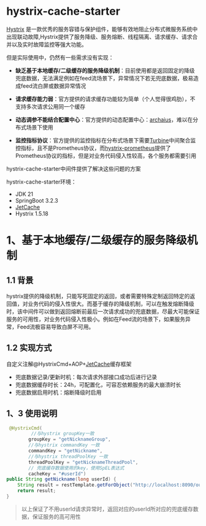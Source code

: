 # hystrix-cache-starter


[Hystrix](https://github.com/Netflix/Hystrix) 是一款优秀的服务容错与保护组件，能够有效地阻止分布式微服务系统中出现联动故障,Hystrix提供了服务降级、服务熔断、线程隔离、请求缓存、请求合并以及实时故障监控等强大功能。

但是实际使用中，仍然有一些需求没有实现：
 * **缺乏基于本地缓存/二级缓存的服务降级机制**：目前使用都是返回固定的降级兜底数据，无法满足例如在feed流场景下，异常情况下若无兜底数据，极易造成feed流白屏或数据异常情况

 * **请求缓存能力弱**：官方提供的请求缓存功能较为简单（个人觉得很鸡肋），不支持多次请求公用同一个缓存

 * **动态调参不能结合配置中心**：官方提供的动态配置中心：[archaius](https://github.com/Netflix/archaius)，难以在分布式场景下使用
 * **监控指标协议**：官方提供的监控指标在分布式场景下需要[Turbine](https://github.com/Netflix/Turbine)中间聚合监控指标，且不是Prometheus协议，而[hystrix-prometheus](https://github.com/ahus1/prometheus-hystrix)提供了Prometheus协议的指标，但是对业务代码侵入性较高，各个服务都需要引用

hystrix-cache-starter中间件提供了解决这些问题的方案

hystrix-cache-starter环境：
* JDK 21
* SpringBoot 3.2.3
* [JetCache](https://github.com/alibaba/jetcache/wiki/)
* Hystrix 1.5.18


# 1、基于本地缓存/二级缓存的服务降级机制
## 1.1 背景
hystrix提供的降级机制，只能写死固定的返回，或者需要特殊定制返回特定的返回值，对业务代码的侵入性很大。而基于缓存的降级机制，可以在触发熔断降级时，该中间件可以做到返回熔断前最后一次请求成功的兜底数据，尽最大可能保证服务的可用性，对业务代码侵入性极小。例如在Feed流的场景下，如果服务异常，Feed流极容易导致白屏不可用。
## 1.2 实现方式
自定义注解@HystrixCmd+AOP+[JetCache](https://github.com/alibaba/jetcache/wiki/)缓存框架
* 兜底数据记录/更新时机：每次请求外部接口成功后进行记录
* 兜底数据缓存时长：24h，可配置化，可容忍依赖服务的最大崩溃时长
* 兜底数据启用时机：熔断降级时启用
## 1、3 使用说明
```java
 @HystrixCmd(
         //与hystrix groupKey一致
        groupKey = "getNicknameGroup",
        //与hystrix commandKey 一致
        commandKey = "getNickname",
        //与hystrix threadPoolKey 一致
        threadPoolKey = "getNicknameThreadPool",
        // 兜底缓存数据使用的key，使用SpEL表达式
        cacheKey = "#userId")
public String getNickname(long userId) {
    String result = restTemplate.getForObject("http://localhost:8090/outer/user/api/nickname/query?userId=" + userId, String.class);
    return result;
}
```
> 以上保证了不用userId请求异常时，返回对应的userId所对应的兜底缓存数据，保证服务的高可用性
